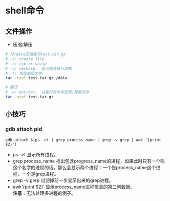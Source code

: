 # shell命令

## 文件操作
* 压缩/解压
```bash
# 将/data压缩成功test.tar.gz
# -c: create file
# -z: zip or unzip
# -v: verbose， 显示指令执行过程
# -f: 指定备份文件
tar -czvf test.tar.gz /data

# 解压
# -x: extract， 从备份文件中还原/提取文件
tar -xzvf test.tar.gz
```
## 小技巧
### gdb attach pid
`gdb attach $(ps -ef | grep process_name | grep -v grep | awk '{print $2}')`
  * ps -ef 显示所有进程。
  * grep process_name 找出包含progress_name的进程，如果此时只有一个叫这个名字的进程的话，那么会显示两个进程：一个是process_name这个进程，一个是grep进程。
  * grep -v grep 过滤掉前一步显示出来的grep进程。
  * awk’{print $2}’ 显示process_name进程信息的第二列数据。  
  **注意**：无法处理多进程的例子。


